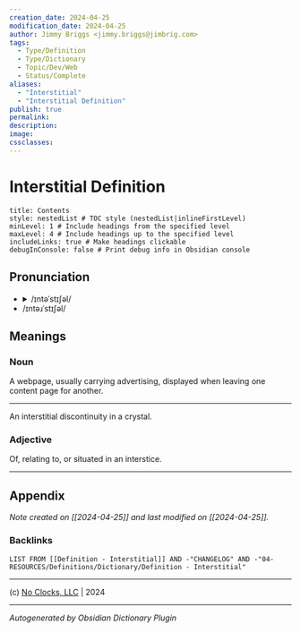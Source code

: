 ```yaml
---
creation_date: 2024-04-25
modification_date: 2024-04-25
author: Jimmy Briggs <jimmy.briggs@jimbrig.com>
tags:
  - Type/Definition
  - Type/Dictionary
  - Topic/Dev/Web
  - Status/Complete
aliases:
  - "Interstitial"
  - "Interstitial Definition"
publish: true
permalink:
description:
image:
cssclasses:
---
```


# Interstitial Definition

```table-of-contents
title: Contents 
style: nestedList # TOC style (nestedList|inlineFirstLevel)
minLevel: 1 # Include headings from the specified level
maxLevel: 4 # Include headings up to the specified level
includeLinks: true # Make headings clickable
debugInConsole: false # Print debug info in Obsidian console
```

## Pronunciation

- <details><summary>/ɪntəˈstɪʃəl/</summary><audio controls><source src="https://api.dictionaryapi.dev/media/pronunciations/en/interstitial-uk.mp3"></audio></details>
- /ɪntəɹˈstɪʃəl/

## Meanings

### Noun

A webpage, usually carrying advertising, displayed when leaving one content page for another.

---

An interstitial discontinuity in a crystal.

### Adjective

Of, relating to, or situated in an interstice.

***

## Appendix

*Note created on [[2024-04-25]] and last modified on [[2024-04-25]].*

### Backlinks

```dataview
LIST FROM [[Definition - Interstitial]] AND -"CHANGELOG" AND -"04-RESOURCES/Definitions/Dictionary/Definition - Interstitial"
```

***

(c) [No Clocks, LLC](https://github.com/noclocks) | 2024

***

*Autogenerated by Obsidian Dictionary Plugin*
